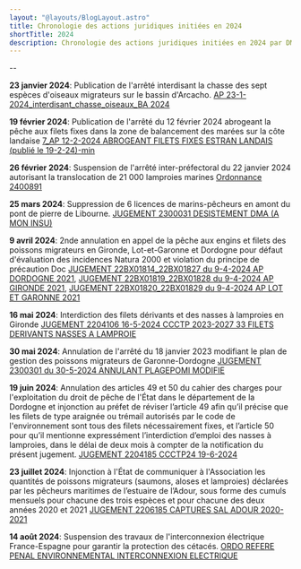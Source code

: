 ```yaml
---
layout: "@layouts/BlogLayout.astro"
title: Chronologie des actions juridiques initiées en 2024
shortTitle: 2024
description: Chronologie des actions juridiques initiées en 2024 par DMA
---
```


--

**23 janvier 2024**: Publication de l'arrêté interdisant la chasse des sept espèces d'oiseaux migrateurs sur le bassin d'Arcacho. [AP 23-1-2024_interdisant_chasse_oiseaux_BA 2024](/2_AP_23-1-2024_interdisant_chasse_oiseaux_BA_2024.pdf)

**19 février 2024**: Publication de l'arrêté du 12 février 2024 abrogeant la pêche aux filets fixes dans la zone de balancement des marées sur la côte landaise [7_AP 12-2-2024 ABROGEANT FILETS FIXES ESTRAN LANDAIS (publié le 19-2-24)-min](/7_AP_12-2-2024_ABROGEANT_FILETS_FIXES_ESTRAN_LANDAIS.pdf)


**26 février 2024**: Suspension de l'arrêté inter-préfectoral du 22 janvier 2024 autorisant la translocation de 21 000 lamproies marines [Ordonnance 2400891](https://bordeaux.tribunal-administratif.fr/content/download/185630/document/Ordonnance_2400891.pdf)

**25 mars 2024**: Suppression de 6 licences de marins-pêcheurs en amont du pont de pierre de Libourne. [JUGEMENT 2300031 DESISTEMENT DMA (A MON INSU)](https://opendata.justice-administrative.fr/recherche/shareFile/ORTA_2300031_20240325)

**9 avril 2024**: 2nde annulation en appel de la pêche aux engins et filets des poissons migrateurs en Gironde, Lot-et-Garonne et Dordogne pour défaut d'évaluation des incidences Natura 2000 et violation du principe de précaution  Doc [JUGEMENT 22BX01814_22BX01827 du 9-4-2024 AP DORDOGNE 2021](https://opendata.justice-administrative.fr/recherche/shareFile/DCA_22BX01814_20240409), [JUGEMENT 22BX01819_22BX01828 du 9-4-2024 AP GIRONDE 2021](https://opendata.justice-administrative.fr/recherche/shareFile/DCA_22BX01819_20240409), [JUGEMENT 22BX01820_22BX01829 du 9-4-2024 AP LOT ET GARONNE 2021](https://opendata.justice-administrative.fr/recherche/shareFile/DCA_22BX01820_20240409)

**16 mai 2024**: Interdiction des filets dérivants et des nasses à lamproies en Gironde [JUGEMENT 2204106 16-5-2024 CCCTP 2023-2027 33 FILETS DERIVANTS NASSES A LAMPROIE](/2_JUGEMENT_2204106_16-5-2024_CCCTP_2023-2027_33_FILETS_DERIVANTS_NASSES_A_LAMPROIE.pdf)


**30 mai 2024**: Annulation de l'arrêté du 18 janvier 2023 modifiant le plan de gestion des poissons migrateurs de Garonne-Dordogne [JUGEMENT 2300301 du 30-5-2024 ANNULANT PLAGEPOMI MODIFIE](https://opendata.justice-administrative.fr/recherche/shareFile/DTA_2300301_20240530)


**19 juin 2024**: Annulation des articles 49 et 50 du cahier des charges pour l'exploitation du droit de pêche de l'État dans le département de la Dordogne et injonction au préfet de réviser l’article 49 afin qu’il précise que les filets de type araignée ou trémail autorisés par le code de l'environnement sont tous des filets nécessairement fixes, et l’article 50 pour qu’il mentionne expressément l’interdiction d’emploi des nasses à lamproies, dans le délai de deux mois à compter de la notification du présent jugement. [JUGEMENT 2204185 CCCTP24 19-6-2024](https://opendata.justice-administrative.fr/recherche/shareFile/DTA_2204185_20240619)


**23 juillet 2024**: Injonction à l'État de communiquer à l'Association les quantités de poissons migrateurs (saumons, aloses et lamproies) déclarées par les pêcheurs maritimes de l’estuaire de l’Adour, sous forme des cumuls mensuels pour chacune des trois espèces et pour chacune des deux années 2020 et 2021 [JUGEMENT 2206185 CAPTURES SAL ADOUR 2020-2021](https://opendata.justice-administrative.fr/recherche/shareFile/DTA_2206185_20240723)


**14 août 2024**: Suspension des travaux de l'interconnexion électrique France-Espagne pour garantir la protection des cétacés. [ORDO REFERE PENAL ENVIRONNEMENTAL INTERCONNEXION ELECTRIQUE](/ORDO_REFERE_PENAL_ENVIRONNEMENTAL_INTERCONNEXION_ELECTRIQUE.pdf)